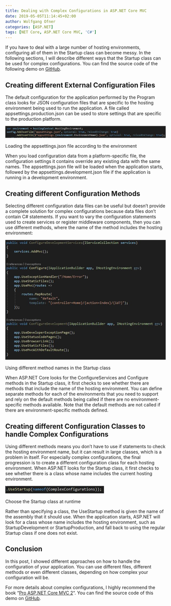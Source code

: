 ```yaml
---
title: Dealing with Complex Configurations in ASP.NET Core MVC
date: 2019-05-05T11:14:45+02:00
author: Wolfgang Ofner
categories: [ASP.NET]
tags: [NET Core, ASP.NET Core MVC, 'C#']
---
```

If you have to deal with a large number of hosting environments, configuring all of them in the Startup class can become messy. In the following sections, I will describe different ways that the Startup class can be used for complex configurations. You can find the source code of the following demo on <a href="https://github.com/WolfgangOfner/MVC-Core-Complex-Configurations" target="_blank" rel="noopener noreferrer">GitHub</a>.

## Creating different External Configuration Files

The default configuration for the application performed by the Program class looks for JSON configuration files that are specific to the hosting environment being used to run the application. A file called appsettings.production.json can be used to store settings that are specific to the production platform.

<div class="col-12 col-sm-10 aligncenter">
  <a href="/assets/img/posts/2019/04/Loading-the-appsettings.json-file-according-to-the-environment.jpg"><img loading="lazy" src="/assets/img/posts/2019/04/Loading-the-appsettings.json-file-according-to-the-environment.jpg" alt="Loading the appsettings.json file according to the environment" /></a>
  
  <p>
    Loading the appsettings.json file according to the environment
  </p>
</div>

When you load configuration data from a platform-specific file, the configuration settings it contains override any existing data with the same names. The appsettings.json file will be loaded when the application starts, followed by the appsettings.development.json file if the application is running in a development environment.

## Creating different Configuration Methods

Selecting different configuration data files can be useful but doesn’t provide a complete solution for complex configurations because data files don’t contain C# statements. If you want to vary the configuration statements used to create services or register middleware components, then you can use different methods, where the name of the method includes the hosting environment:

<div class="col-12 col-sm-10 aligncenter">
  <a href="/assets/img/posts/2019/04/Using-different-method-names-in-the-Startup-class.jpg"><img loading="lazy" size-full" title="Using different method names in the Startup class to handle complex configurations" src="/assets/img/posts/2019/04/Using-different-method-names-in-the-Startup-class.jpg" alt="Using different method names in the Startup class" /></a>
  
  <p>
    Using different method names in the Startup class
  </p>
</div>

When ASP.NET Core looks for the ConfigureServices and Configure methods in the Startup class, it first checks to see whether there are methods that include the name of the hosting environment. You can define separate methods for each of the environments that you need to support and rely on the default methods being called if there are no environment-specific methods available. Note that <span class="fontstyle0">the default methods are not called if there are environment-specific methods defined.</span>

## Creating different Configuration Classes to handle Complex Configurations

Using different methods means you don’t have to use if statements to check the hosting environment name, but it can result in large classes, which is a problem in itself. For especially complex configurations, the final progression is to create a different configuration class for each hosting environment. When ASP.NET looks for the Startup class, it first checks to see whether there is a class whose name includes the current hosting environment.

<div class="col-12 col-sm-10 aligncenter">
  <a href="/assets/img/posts/2019/04/Choose-the-Startup-class-at-runtime.jpg"><img loading="lazy" size-full" title="Choose the Startup class at runtime to deal with your complex configurations" src="/assets/img/posts/2019/04/Choose-the-Startup-class-at-runtime.jpg" alt="Choose the Startup class at runtime" /></a>
  
  <p>
    Choose the Startup class at runtime
  </p>
</div>

Rather than specifying a class, the UseStartup method is given the name of the assembly that it should use. When the application starts, ASP.NET will look for a class whose name includes the hosting environment, such as StartupDevelopment or StartupProduction, and fall back to using the regular Startup class if one does not exist.

## Conclusion

In this post, I showed different approaches on how to handle the configuration of your application. You can use different files, different methods or even different classes, depending on how complex your configuration will be.

For more details about complex configurations, I highly recommend the book &#8220;<a href="https://www.amazon.com/Pro-ASP-NET-Core-MVC-2/dp/148423149X" target="_blank" rel="noopener noreferrer">Pro ASP.NET Core MVC 2</a>&#8220;. You can find the source code of this demo on <a href="https://github.com/WolfgangOfner/MVC-Core-Complex-Configurations" target="_blank" rel="noopener noreferrer">GitHub</a>.